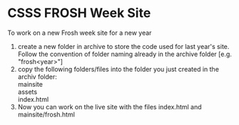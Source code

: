 # CSSS FROSH Week Site

To work on a new Frosh week site for a new year  
 1. create a new folder in archive to store the code used for last year's site. Follow the convention of folder naming already in the archive folder [e.g. "frosh\<year\>"]  
 2. copy the following folders/files into the folder you just created in the archiv folder:  
		mainsite  
		assets  
		index.html  
 3. Now you can work on the live site with the files index.html and mainsite/frosh.html
